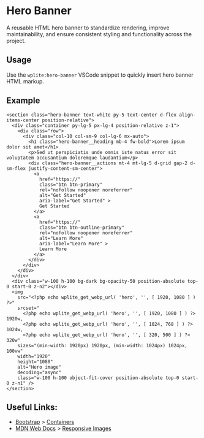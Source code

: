# Hero Banner

A reusable HTML hero banner to standardize rendering, improve maintainability, and ensure consistent styling and functionality across the project.

## Usage

Use the `wplite:hero-banner` VSCode snippet to quickly insert hero banner HTML markup.

## Example

```phtml
<section class="hero-banner text-white py-5 text-center d-flex align-items-center position-relative">
  <div class="container py-lg-5 px-lg-4 position-relative z-1">
    <div class="row">
      <div class="col-10 col-sm-9 col-lg-6 mx-auto">
        <h1 class="hero-banner__heading mb-4 fw-bold">Lorem ipsum dolor sit amet</h1>
        <p>Sed ut perspiciatis unde omnis iste natus error sit voluptatem accusantium doloremque laudantium</p>
        <div class="hero-banner__actions mt-4 mt-lg-5 d-grid gap-2 d-sm-flex justify-content-sm-center">
          <a
            href="https://"
            class="btn btn-primary"
            rel="nofollow noopener noreferrer"
            alt="Get Started"
            aria-label="Get Started" >
            Get Started
          </a>
          <a
            href="https://"
            class="btn btn-outline-primary"
            rel="nofollow noopener noreferrer"
            alt="Learn More"
            aria-label="Learn More" >
            Learn More
          </a>
        </div>
      </div>
    </div>
  </div>
  <div class="w-100 h-100 bg-dark bg-opacity-50 position-absolute top-0 start-0 z-n2"></div>
  <img
    src="<?php echo wplite_get_webp_url( 'hero', '', [ 1920, 1080 ] ) ?>"
    srcset="
      <?php echo wplite_get_webp_url( 'hero', '', [ 1920, 1080 ] ) ?> 1920w,
      <?php echo wplite_get_webp_url( 'hero', '', [ 1024, 768 ] ) ?> 1024w,
      <?php echo wplite_get_webp_url( 'hero', '', [ 320, 500 ] ) ?> 320w"
    sizes="(min-width: 1920px) 1920px, (min-width: 1024px) 1024px, 100vw"
    width="1920"
    height="1080"
    alt="Hero image"
    decoding="async"
    class="w-100 h-100 object-fit-cover position-absolute top-0 start-0 z-n1" />
</section>
```

## Useful Links:

- [Bootstrap](https://getbootstrap.com/) > [Containers](https://getbootstrap.com/docs/5.3/layout/containers/)
- [MDN Web Docs](https://developer.mozilla.org/en-US/) > [Responsive Images](https://developer.mozilla.org/en-US/docs/Learn/HTML/Multimedia_and_embedding/Responsive_images)
